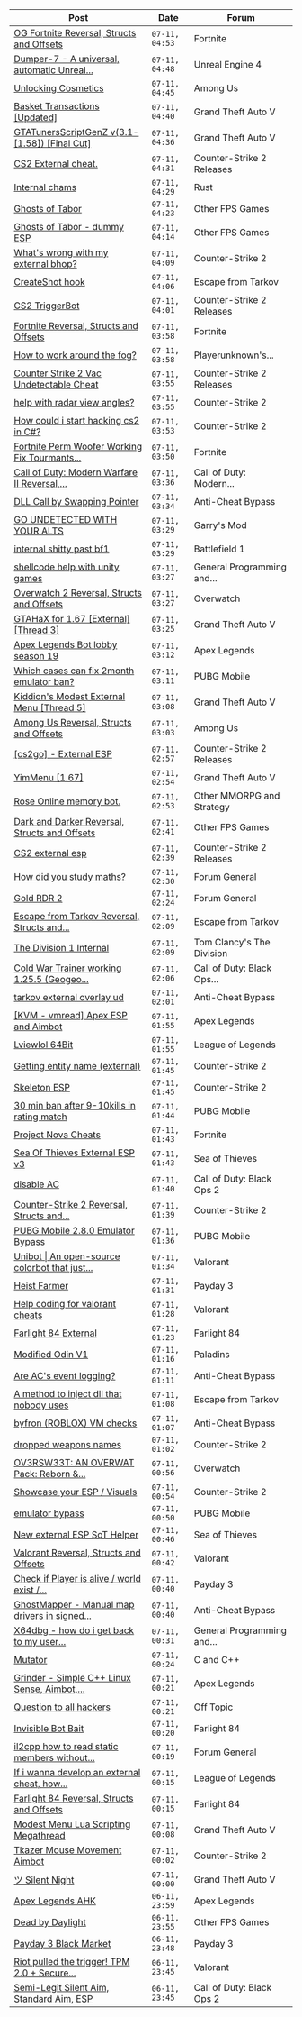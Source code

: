 |Post|Date|Forum|
|----|----|-----|
|[OG Fortnite Reversal, Structs and Offsets](https://www.unknowncheats.me/forum/fortnite/596138-og-fortnite-reversal-structs-offsets.html)|`07-11, 04:53`|Fortnite|
|[Dumper-7 - A universal, automatic Unreal...](https://www.unknowncheats.me/forum/unreal-engine-4-a/594092-dumper-7-universal-automatic-unreal-engine-sdk-generator-ue4-ue5.html)|`07-11, 04:48`|Unreal Engine 4|
|[Unlocking Cosmetics](https://www.unknowncheats.me/forum/among-us/609784-unlocking-cosmetics.html)|`07-11, 04:45`|Among Us|
|[Basket Transactions \[Updated\]](https://www.unknowncheats.me/forum/grand-theft-auto-v/601843-basket-transactions-updated.html)|`07-11, 04:40`|Grand Theft Auto V|
|[GTATunersScriptGenZ v(3.1-\[1.58\]) \[Final Cut\]](https://www.unknowncheats.me/forum/grand-theft-auto-v/474288-gtatunersscriptgenz-3-1-1-58-final-cut.html)|`07-11, 04:36`|Grand Theft Auto V|
|[CS2 External cheat.](https://www.unknowncheats.me/forum/counter-strike-2-releases/603744-cs2-external-cheat.html)|`07-11, 04:31`|Counter-Strike 2 Releases|
|[Internal chams](https://www.unknowncheats.me/forum/rust/609783-internal-chams.html)|`07-11, 04:29`|Rust|
|[Ghosts of Tabor](https://www.unknowncheats.me/forum/other-fps-games/574607-ghosts-tabor.html)|`07-11, 04:23`|Other FPS Games|
|[Ghosts of Tabor - dummy ESP](https://www.unknowncheats.me/forum/other-fps-games/609782-ghosts-tabor-dummy-esp.html)|`07-11, 04:14`|Other FPS Games|
|[What's wrong with my external bhop?](https://www.unknowncheats.me/forum/counter-strike-2-a/609781-whats-wrong-external-bhop.html)|`07-11, 04:09`|Counter-Strike 2|
|[CreateShot hook](https://www.unknowncheats.me/forum/escape-from-tarkov/609780-createshot-hook.html)|`07-11, 04:06`|Escape from Tarkov|
|[CS2 TriggerBot](https://www.unknowncheats.me/forum/counter-strike-2-releases/608507-cs2-triggerbot.html)|`07-11, 04:01`|Counter-Strike 2 Releases|
|[Fortnite Reversal, Structs and Offsets](https://www.unknowncheats.me/forum/fortnite/235061-fortnite-reversal-structs-offsets.html)|`07-11, 03:58`|Fortnite|
|[How to work around the fog?](https://www.unknowncheats.me/forum/playerunknown-s-battlegrounds/607508-fog.html)|`07-11, 03:58`|Playerunknown's...|
|[Counter Strike 2 Vac Undetectable Cheat](https://www.unknowncheats.me/forum/counter-strike-2-releases/608350-counter-strike-2-vac-undetectable-cheat.html)|`07-11, 03:55`|Counter-Strike 2 Releases|
|[help with radar view angles?](https://www.unknowncheats.me/forum/counter-strike-2-a/609779-help-radar-view-angles.html)|`07-11, 03:55`|Counter-Strike 2|
|[How could i start hacking cs2 in C#?](https://www.unknowncheats.me/forum/counter-strike-2-a/609443-start-hacking-cs2.html)|`07-11, 03:53`|Counter-Strike 2|
|[Fortnite Perm Woofer Working Fix Tourmants...](https://www.unknowncheats.me/forum/fortnite/603652-fortnite-perm-woofer-fix-tourmants-kick.html)|`07-11, 03:50`|Fortnite|
|[Call of Duty: Modern Warfare II Reversal,...](https://www.unknowncheats.me/forum/call-of-duty-modern-warfare-ii/514893-call-duty-modern-warfare-ii-reversal-structs-offsets.html)|`07-11, 03:36`|Call of Duty: Modern...|
|[DLL Call by Swapping Pointer](https://www.unknowncheats.me/forum/anti-cheat-bypass/609773-dll-call-swapping-pointer.html)|`07-11, 03:34`|Anti-Cheat Bypass|
|[GO UNDETECTED WITH YOUR ALTS](https://www.unknowncheats.me/forum/garry-s-mod/604392-undetected-alts.html)|`07-11, 03:29`|Garry's Mod|
|[internal shitty past bf1](https://www.unknowncheats.me/forum/battlefield-1-a/523274-internal-shitty-past-bf1.html)|`07-11, 03:29`|Battlefield 1|
|[shellcode help with unity games](https://www.unknowncheats.me/forum/general-programming-and-reversing/609772-shellcode-help-unity-games.html)|`07-11, 03:27`|General Programming and...|
|[Overwatch 2 Reversal, Structs and Offsets](https://www.unknowncheats.me/forum/overwatch/516727-overwatch-2-reversal-structs-offsets.html)|`07-11, 03:27`|Overwatch|
|[GTAHaX for 1.67 \[External\] \[Thread 3\]](https://www.unknowncheats.me/forum/grand-theft-auto-v/461672-gtahax-1-67-external-thread-3-a.html)|`07-11, 03:25`|Grand Theft Auto V|
|[Apex Legends Bot lobby season 19](https://www.unknowncheats.me/forum/apex-legends/609208-apex-legends-bot-lobby-season-19-a.html)|`07-11, 03:12`|Apex Legends|
|[Which cases can fix 2month emulator ban?](https://www.unknowncheats.me/forum/pubg-mobile/607730-fix-2month-emulator-ban.html)|`07-11, 03:11`|PUBG Mobile|
|[Kiddion's Modest External Menu \[Thread 5\]](https://www.unknowncheats.me/forum/grand-theft-auto-v/576854-kiddions-modest-external-menu-thread-5-a.html)|`07-11, 03:08`|Grand Theft Auto V|
|[Among Us Reversal, Structs and Offsets](https://www.unknowncheats.me/forum/among-us/418272-reversal-structs-offsets.html)|`07-11, 03:03`|Among Us|
|[\[cs2go\] - External ESP](https://www.unknowncheats.me/forum/counter-strike-2-releases/605464-cs2go-external-esp.html)|`07-11, 02:57`|Counter-Strike 2 Releases|
|[YimMenu \[1.67\]](https://www.unknowncheats.me/forum/grand-theft-auto-v/476972-yimmenu-1-67-a.html)|`07-11, 02:54`|Grand Theft Auto V|
|[Rose Online memory bot.](https://www.unknowncheats.me/forum/other-mmorpg-and-strategy/595390-rose-online-memory-bot.html)|`07-11, 02:53`|Other MMORPG and Strategy|
|[Dark and Darker Reversal, Structs and Offsets](https://www.unknowncheats.me/forum/other-fps-games/562724-dark-darker-reversal-structs-offsets.html)|`07-11, 02:41`|Other FPS Games|
|[CS2 external esp](https://www.unknowncheats.me/forum/counter-strike-2-releases/600259-cs2-external-esp.html)|`07-11, 02:39`|Counter-Strike 2 Releases|
|[How did you study maths?](https://www.unknowncheats.me/forum/forum-general/608355-study-maths.html)|`07-11, 02:30`|Forum General|
|[Gold RDR 2](https://www.unknowncheats.me/forum/forum-general/609739-gold-rdr-2-a.html)|`07-11, 02:24`|Forum General|
|[Escape from Tarkov Reversal, Structs and...](https://www.unknowncheats.me/forum/escape-from-tarkov/226519-escape-tarkov-reversal-structs-offsets.html)|`07-11, 02:09`|Escape from Tarkov|
|[The Division 1 Internal](https://www.unknowncheats.me/forum/tom-clancy-s-the-division/516112-division-1-internal.html)|`07-11, 02:09`|Tom Clancy's The Division|
|[Cold War Trainer working 1.25.5 (Geogeo...](https://www.unknowncheats.me/forum/call-of-duty-black-ops-cold-war/501719-cold-war-trainer-1-25-5-geogeo-paste.html)|`07-11, 02:06`|Call of Duty: Black Ops...|
|[tarkov external overlay ud](https://www.unknowncheats.me/forum/anti-cheat-bypass/609718-tarkov-external-overlay-ud.html)|`07-11, 02:01`|Anti-Cheat Bypass|
|[\[KVM - vmread\] Apex ESP and Aimbot](https://www.unknowncheats.me/forum/apex-legends/406426-kvm-vmread-apex-esp-aimbot.html)|`07-11, 01:55`|Apex Legends|
|[Lviewlol 64Bit](https://www.unknowncheats.me/forum/league-of-legends/578597-lviewlol-64bit.html)|`07-11, 01:55`|League of Legends|
|[Getting entity name (external)](https://www.unknowncheats.me/forum/counter-strike-2-a/609746-getting-entity-name-external.html)|`07-11, 01:45`|Counter-Strike 2|
|[Skeleton ESP](https://www.unknowncheats.me/forum/counter-strike-2-a/609760-skeleton-esp.html)|`07-11, 01:45`|Counter-Strike 2|
|[30 min ban after 9-10kills in rating match](https://www.unknowncheats.me/forum/pubg-mobile/608182-30-min-ban-9-10kills-rating-match.html)|`07-11, 01:44`|PUBG Mobile|
|[Project Nova Cheats](https://www.unknowncheats.me/forum/fortnite/608047-project-nova-cheats.html)|`07-11, 01:43`|Fortnite|
|[Sea Of Thieves External ESP v3](https://www.unknowncheats.me/forum/sea-of-thieves/382445-sea-thieves-external-esp-v3.html)|`07-11, 01:43`|Sea of Thieves|
|[disable AC](https://www.unknowncheats.me/forum/call-of-duty-black-ops-2-a/603290-disable-ac.html)|`07-11, 01:40`|Call of Duty: Black Ops 2|
|[Counter-Strike 2 Reversal, Structs and...](https://www.unknowncheats.me/forum/counter-strike-2-a/576077-counter-strike-2-reversal-structs-offsets.html)|`07-11, 01:39`|Counter-Strike 2|
|[PUBG Mobile 2.8.0 Emulator Bypass](https://www.unknowncheats.me/forum/pubg-mobile/609627-pubg-mobile-2-8-0-emulator-bypass.html)|`07-11, 01:36`|PUBG Mobile|
|[Unibot \| An open-source colorbot that just...](https://www.unknowncheats.me/forum/valorant/603461-unibot-source-colorbot.html)|`07-11, 01:34`|Valorant|
|[Heist Farmer](https://www.unknowncheats.me/forum/payday-3-a/607059-heist-farmer.html)|`07-11, 01:31`|Payday 3|
|[Help coding for valorant cheats](https://www.unknowncheats.me/forum/valorant/609749-help-coding-valorant-cheats.html)|`07-11, 01:28`|Valorant|
|[Farlight 84 External](https://www.unknowncheats.me/forum/farlight-84-a/598853-farlight-84-external.html)|`07-11, 01:23`|Farlight 84|
|[Modified Odin V1](https://www.unknowncheats.me/forum/paladins/585919-modified-odin-v1.html)|`07-11, 01:16`|Paladins|
|[Are AC's event logging?](https://www.unknowncheats.me/forum/anti-cheat-bypass/609575-acs-event-logging.html)|`07-11, 01:11`|Anti-Cheat Bypass|
|[A method to inject dll that nobody uses](https://www.unknowncheats.me/forum/escape-from-tarkov/609758-method-inject-dll.html)|`07-11, 01:08`|Escape from Tarkov|
|[byfron (ROBLOX) VM checks](https://www.unknowncheats.me/forum/anti-cheat-bypass/609388-byfron-roblox-vm-checks.html)|`07-11, 01:07`|Anti-Cheat Bypass|
|[dropped weapons names](https://www.unknowncheats.me/forum/counter-strike-2-a/609309-dropped-weapons-names.html)|`07-11, 01:02`|Counter-Strike 2|
|[OV3RSW33T: AN OVERWAT Pack: Reborn &...](https://www.unknowncheats.me/forum/overwatch/603412-ov3rsw33t-overwat-pack-reborn-recoded.html)|`07-11, 00:56`|Overwatch|
|[Showcase your ESP / Visuals](https://www.unknowncheats.me/forum/counter-strike-2-a/605571-showcase-esp-visuals.html)|`07-11, 00:54`|Counter-Strike 2|
|[emulator bypass](https://www.unknowncheats.me/forum/pubg-mobile/608957-emulator-bypass.html)|`07-11, 00:50`|PUBG Mobile|
|[New external ESP SoT Helper](https://www.unknowncheats.me/forum/sea-of-thieves/581265-external-esp-sot-helper.html)|`07-11, 00:46`|Sea of Thieves|
|[Valorant Reversal, Structs and Offsets](https://www.unknowncheats.me/forum/valorant/385792-valorant-reversal-structs-offsets.html)|`07-11, 00:42`|Valorant|
|[Check if Player is alive / world exist /...](https://www.unknowncheats.me/forum/payday-3-a/609729-check-player-alive-world-exist-player-camera-exist.html)|`07-11, 00:40`|Payday 3|
|[GhostMapper - Manual map drivers in signed...](https://www.unknowncheats.me/forum/anti-cheat-bypass/609378-ghostmapper-manual-map-drivers-signed-memory.html)|`07-11, 00:40`|Anti-Cheat Bypass|
|[X64dbg - how do i get back to my user...](https://www.unknowncheats.me/forum/general-programming-and-reversing/609719-x64dbg-user-comments.html)|`07-11, 00:31`|General Programming and...|
|[Mutator](https://www.unknowncheats.me/forum/c-and-c-/609754-mutator.html)|`07-11, 00:24`|C and C++|
|[Grinder - Simple C++ Linux Sense, Aimbot,...](https://www.unknowncheats.me/forum/apex-legends/605888-grinder-simple-linux-sense-aimbot-triggerbot.html)|`07-11, 00:21`|Apex Legends|
|[Question to all hackers](https://www.unknowncheats.me/forum/off-topic/609524-question-hackers.html)|`07-11, 00:21`|Off Topic|
|[Invisible Bot Bait](https://www.unknowncheats.me/forum/farlight-84-a/608967-invisible-bot-bait.html)|`07-11, 00:20`|Farlight 84|
|[il2cpp how to read static members without...](https://www.unknowncheats.me/forum/forum-general/609307-il2cpp-read-static-class-instance.html)|`07-11, 00:19`|Forum General|
|[If i wanna develop an external cheat, how...](https://www.unknowncheats.me/forum/league-of-legends/609751-wanna-develop-external-cheat-start-learning.html)|`07-11, 00:15`|League of Legends|
|[Farlight 84 Reversal, Structs and Offsets](https://www.unknowncheats.me/forum/farlight-84-a/580566-farlight-84-reversal-structs-offsets.html)|`07-11, 00:15`|Farlight 84|
|[Modest Menu Lua Scripting Megathread](https://www.unknowncheats.me/forum/grand-theft-auto-v/463868-modest-menu-lua-scripting-megathread.html)|`07-11, 00:08`|Grand Theft Auto V|
|[Tkazer Mouse Movement Aimbot](https://www.unknowncheats.me/forum/counter-strike-2-a/609721-tkazer-mouse-movement-aimbot.html)|`07-11, 00:02`|Counter-Strike 2|
|[ツ Silent Night](https://www.unknowncheats.me/forum/grand-theft-auto-v/604599-silent-night.html)|`07-11, 00:00`|Grand Theft Auto V|
|[Apex Legends AHK](https://www.unknowncheats.me/forum/apex-legends/609300-apex-legends-ahk.html)|`06-11, 23:59`|Apex Legends|
|[Dead by Daylight](https://www.unknowncheats.me/forum/other-fps-games/178856-dead-daylight.html)|`06-11, 23:55`|Other FPS Games|
|[Payday 3 Black Market](https://www.unknowncheats.me/forum/payday-3-a/606667-payday-3-black-market.html)|`06-11, 23:48`|Payday 3|
|[Riot pulled the trigger! TPM 2.0 + Secure...](https://www.unknowncheats.me/forum/valorant/608668-riot-pulled-trigger-tpm-2-0-secure-boot-required.html)|`06-11, 23:45`|Valorant|
|[Semi-Legit Silent Aim, Standard Aim, ESP](https://www.unknowncheats.me/forum/call-of-duty-black-ops-2-a/602767-semi-legit-silent-aim-standard-aim-esp.html)|`06-11, 23:45`|Call of Duty: Black Ops 2|

